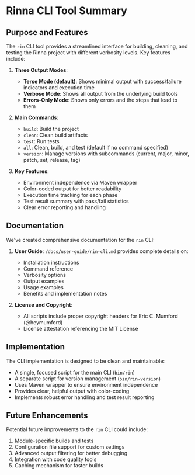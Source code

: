 <!-- Copyright (c) 2025 [Eric C. Mumford](https://github.com/heymumford) [@heymumford], Gemini Deep Research, Claude 3.7. -->

# Rinna CLI Tool Summary

## Purpose and Features

The `rin` CLI tool provides a streamlined interface for building, cleaning, and testing the Rinna project with different verbosity levels. Key features include:

1. **Three Output Modes**:
   - **Terse Mode (default)**: Shows minimal output with success/failure indicators and execution time
   - **Verbose Mode**: Shows all output from the underlying build tools
   - **Errors-Only Mode**: Shows only errors and the steps that lead to them

2. **Main Commands**:
   - `build`: Build the project
   - `clean`: Clean build artifacts
   - `test`: Run tests
   - `all`: Clean, build, and test (default if no command specified)
   - `version`: Manage versions with subcommands (current, major, minor, patch, set, release, tag)

3. **Key Features**:
   - Environment independence via Maven wrapper
   - Color-coded output for better readability
   - Execution time tracking for each phase
   - Test result summary with pass/fail statistics
   - Clear error reporting and handling

## Documentation

We've created comprehensive documentation for the `rin` CLI:

1. **User Guide**: `/docs/user-guide/rin-cli.md` provides complete details on:
   - Installation instructions
   - Command reference
   - Verbosity options
   - Output examples
   - Usage examples
   - Benefits and implementation notes

2. **License and Copyright**:
   - All scripts include proper copyright headers for Eric C. Mumford (@heymumford)
   - License attestation referencing the MIT License

## Implementation

The CLI implementation is designed to be clean and maintainable:

- A single, focused script for the main CLI (`bin/rin`)
- A separate script for version management (`bin/rin-version`)
- Uses Maven wrapper to ensure environment independence
- Provides clear, helpful output with color-coding
- Implements robust error handling and test result reporting

## Future Enhancements

Potential future improvements to the `rin` CLI could include:

1. Module-specific builds and tests
2. Configuration file support for custom settings
3. Advanced output filtering for better debugging
4. Integration with code quality tools
5. Caching mechanism for faster builds
